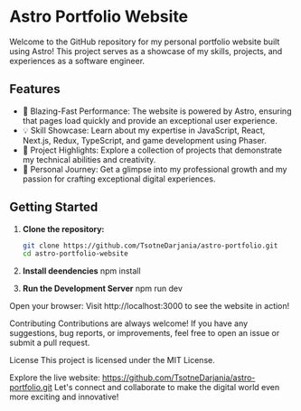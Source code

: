 # Astro Portfolio Website

Welcome to the GitHub repository for my personal portfolio website built using Astro! This project serves as a showcase of my skills, projects, and experiences as a software engineer.

## Features

- 🚀 Blazing-Fast Performance: The website is powered by Astro, ensuring that pages load quickly and provide an exceptional user experience.
- 💡 Skill Showcase: Learn about my expertise in JavaScript, React, Next.js, Redux, TypeScript, and game development using Phaser.
- 🎨 Project Highlights: Explore a collection of projects that demonstrate my technical abilities and creativity.
- 🌟 Personal Journey: Get a glimpse into my professional growth and my passion for crafting exceptional digital experiences.

## Getting Started

1. **Clone the repository:**

   ```sh
   git clone https://github.com/TsotneDarjania/astro-portfolio.git
   cd astro-portfolio-website

   ```

2. **Install deendencies**
   npm install

3. **Run the Development Server**
   npm run dev

Open your browser:
Visit http://localhost:3000 to see the website in action!

Contributing
Contributions are always welcome! If you have any suggestions, bug reports, or improvements, feel free to open an issue or submit a pull request.

License
This project is licensed under the MIT License.

Explore the live website: https://github.com/TsotneDarjania/astro-portfolio.git
Let's connect and collaborate to make the digital world even more exciting and innovative!
